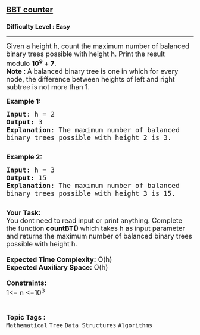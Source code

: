 <h2><a href="https://www.geeksforgeeks.org/problems/bbt-counter4914/1?page=3&category=Mathematical&difficulty=Easy&sortBy=submissions">BBT counter</a></h2><h3>Difficulty Level : Easy</h3><hr><div class="problems_problem_content__Xm_eO"><p><span style="font-size:18px">Given a height h, count the maximum number of balanced binary trees possible with height h. Print the result modulo&nbsp;<strong>10<sup>9</sup>&nbsp;+ 7</strong>.</span><br>
<span style="font-size:18px"><strong>Note :&nbsp;</strong>A balanced binary tree is one in which for every node, the difference between heights of left and right subtree is not more than 1.</span><br>
<br>
<span style="font-size:18px"><strong>Example 1:</strong></span></p>

<pre><span style="font-size:18px"><strong>Input</strong>: h = 2
<strong>Output:</strong>&nbsp;3&nbsp;
<strong>Explanation</strong>: The maximum number of balanced 
binary trees possible with height 2 is 3. 
</span></pre>

<p><br>
<span style="font-size:18px"><strong>Example 2:</strong></span></p>

<pre><span style="font-size:18px"><strong>Input: </strong>h = 3
<strong>Output:&nbsp;</strong>15
<strong>Explanation</strong>: The maximum number of balanced
binary trees possible with height 3 is 15. 
</span></pre>

<p><br>
<span style="font-size:18px"><strong>Your Task:&nbsp;&nbsp;</strong><br>
You dont need to read input or print anything. Complete the function <strong>countBT()&nbsp;</strong>which takes h&nbsp;as input parameter and returns the maximum number of balanced binary trees possible with height h.&nbsp;<br>
<br>
<strong>Expected Time Complexity:</strong> O(h)<br>
<strong>Expected Auxiliary Space:</strong> O(h)<br>
<br>
<strong>Constraints:</strong><br>
1&lt;= n&nbsp;&lt;=10<sup>3</sup></span></p>
</div><br><p><span style=font-size:18px><strong>Topic Tags : </strong><br><code>Mathematical</code>&nbsp;<code>Tree</code>&nbsp;<code>Data Structures</code>&nbsp;<code>Algorithms</code>&nbsp;
